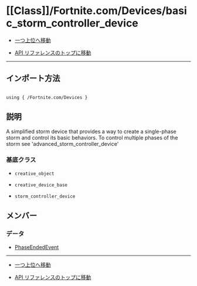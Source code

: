 # [[Class]]/Fortnite.com/Devices/basic_storm_controller_device

- [一つ上位へ移動](../main.md)

- [API リファレンスのトップに移動](/main.md)

---

## インポート方法

```verse

using { /Fortnite.com/Devices }

```

## 説明

 A simplified storm device that provides a way to create a single-phase storm and control its basic behaviors. To control multiple phases of the storm see 'advanced_storm_controller_device'

### 基底クラス

- `creative_object`

- `creative_device_base`

- `storm_controller_device`

## メンバー

### データ

- [PhaseEndedEvent](./D_PhaseEndedEvent/main.md)

---

- [一つ上位へ移動](../main.md)

- [API リファレンスのトップに移動](/main.md)
